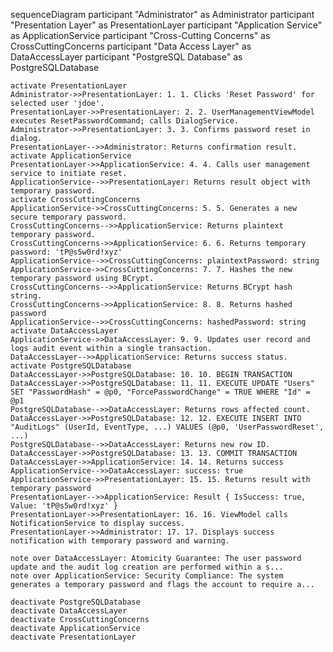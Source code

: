 sequenceDiagram
    participant "Administrator" as Administrator
    participant "Presentation Layer" as PresentationLayer
    participant "Application Service" as ApplicationService
    participant "Cross-Cutting Concerns" as CrossCuttingConcerns
    participant "Data Access Layer" as DataAccessLayer
    participant "PostgreSQL Database" as PostgreSQLDatabase

    activate PresentationLayer
    Administrator->>PresentationLayer: 1. 1. Clicks 'Reset Password' for selected user 'jdoe'.
    PresentationLayer->>PresentationLayer: 2. 2. UserManagementViewModel executes ResetPasswordCommand; calls DialogService.
    Administrator->>PresentationLayer: 3. 3. Confirms password reset in dialog.
    PresentationLayer-->>Administrator: Returns confirmation result.
    activate ApplicationService
    PresentationLayer->>ApplicationService: 4. 4. Calls user management service to initiate reset.
    ApplicationService-->>PresentationLayer: Returns result object with temporary password.
    activate CrossCuttingConcerns
    ApplicationService->>CrossCuttingConcerns: 5. 5. Generates a new secure temporary password.
    CrossCuttingConcerns-->>ApplicationService: Returns plaintext temporary password.
    CrossCuttingConcerns->>ApplicationService: 6. 6. Returns temporary password: 'tP@s5w0rd!xyz'
    ApplicationService-->>CrossCuttingConcerns: plaintextPassword: string
    ApplicationService->>CrossCuttingConcerns: 7. 7. Hashes the new temporary password using BCrypt.
    CrossCuttingConcerns-->>ApplicationService: Returns BCrypt hash string.
    CrossCuttingConcerns->>ApplicationService: 8. 8. Returns hashed password
    ApplicationService-->>CrossCuttingConcerns: hashedPassword: string
    activate DataAccessLayer
    ApplicationService->>DataAccessLayer: 9. 9. Updates user record and logs audit event within a single transaction.
    DataAccessLayer-->>ApplicationService: Returns success status.
    activate PostgreSQLDatabase
    DataAccessLayer->>PostgreSQLDatabase: 10. 10. BEGIN TRANSACTION
    DataAccessLayer->>PostgreSQLDatabase: 11. 11. EXECUTE UPDATE "Users" SET "PasswordHash" = @p0, "ForcePasswordChange" = TRUE WHERE "Id" = @p1
    PostgreSQLDatabase-->>DataAccessLayer: Returns rows affected count.
    DataAccessLayer->>PostgreSQLDatabase: 12. 12. EXECUTE INSERT INTO "AuditLogs" (UserId, EventType, ...) VALUES (@p0, 'UserPasswordReset', ...)
    PostgreSQLDatabase-->>DataAccessLayer: Returns new row ID.
    DataAccessLayer->>PostgreSQLDatabase: 13. 13. COMMIT TRANSACTION
    DataAccessLayer->>ApplicationService: 14. 14. Returns success
    ApplicationService-->>DataAccessLayer: success: true
    ApplicationService->>PresentationLayer: 15. 15. Returns result with temporary password
    PresentationLayer-->>ApplicationService: Result { IsSuccess: true, Value: 'tP@s5w0rd!xyz' }
    PresentationLayer->>PresentationLayer: 16. 16. ViewModel calls NotificationService to display success.
    PresentationLayer->>Administrator: 17. 17. Displays success notification with temporary password and warning.

    note over DataAccessLayer: Atomicity Guarantee: The user password update and the audit log creation are performed within a s...
    note over ApplicationService: Security Compliance: The system generates a temporary password and flags the account to require a...

    deactivate PostgreSQLDatabase
    deactivate DataAccessLayer
    deactivate CrossCuttingConcerns
    deactivate ApplicationService
    deactivate PresentationLayer
